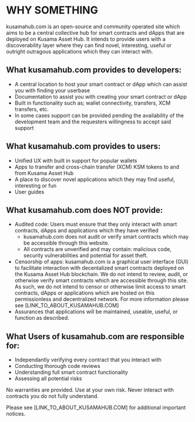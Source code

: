 # WHY SOMETHING
kusamahub.com is an open-source and community operated site which aims to be a central collective hub for smart contracts and dApps that are deployed on Kusama Asset Hub. It intends to provide users with a discoverability layer where they can find novel, interesting, useful or outright outragous applications which they can interact with.

## What kusamahub.com provides to developers:
- A central location to host your smart contract or dApp which can assist you with finding your userbase
- Documentation to assist you with creating your smart contract or dApp
- Built in functionality such as; wallet connectivity, transfers, XCM transfers, etc.
- In some cases support can be provided pending the availability of the development team and the requesters willingness to accept said support

## What kusamahub.com provides to users:
- Unified UX with built in support for popular wallets
- Apps to transfer and cross-chain transfer (XCM) KSM tokens to and from Kusama Asset Hub
- A place to discover novel applications which they may find useful, interesting or fun
- User guides 

## What kusamahub.com does NOT provide:
- Audited code: Users must ensure that they only interact with smart contracts, dApps and applications which they have verified
    - kusamahub.com does not audit or verify smart contracts which may be accessible through this website.
    - All contracts are unverified and may contain: malicious code, security vulnerabilities and potential for asset theft.
- Censorship of apps: kusamahub.com is a graphical user interface (GUI) to facilitate interaction with decentalized smart contracts deployed on the Kusama Asset Hub blockchain. We do not intend to review, audit, or otherwise verify smart contracts which are accessible through this site. As such, we do not intend to censor or otherwise limit access to smart contracts, dApps or applications which are hosted on this permissionless and decentralized network. For more information please see [LINK_TO_ABOUT_KUSAMAHUB.COM]
- Assurances that applications will be maintained, useable, useful, or function as described.

## What Users of kusamahub.com are responsible for:
- Independantly verifying every contract that you interact with
- Conducting thorough code reviews
- Understanding full smart contract functionality
- Assessing all potential risks

No warranties are provided. Use at your own risk. Never interact with contracts you do not fully understand.
 
Please see [LINK_TO_ABOUT_KUSAMAHUB.COM] for additional important notices.